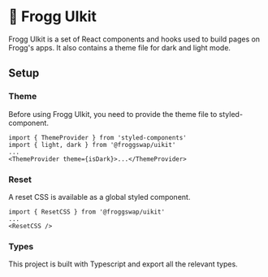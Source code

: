 # 🥞 Frogg UIkit

Frogg UIkit is a set of React components and hooks used to build pages on Frogg's apps. It also contains a theme file for dark and light mode.

## Setup

### Theme

Before using Frogg UIkit, you need to provide the theme file to styled-component.

```
import { ThemeProvider } from 'styled-components'
import { light, dark } from '@froggswap/uikit'
...
<ThemeProvider theme={isDark}>...</ThemeProvider>
```

### Reset

A reset CSS is available as a global styled component.

```
import { ResetCSS } from '@froggswap/uikit'
...
<ResetCSS />
```

### Types

This project is built with Typescript and export all the relevant types.
